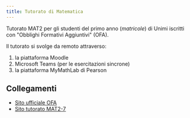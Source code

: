 ```yaml
---
title: Tutorato di Matematica
---
```


Tutorato MAT2 per gli studenti del primo anno (*matricole*) di Unimi iscritti
con "Obblighi Formativi Aggiuntivi" (OFA).

Il tutorato si svolge da remoto attraverso:

1. la piattaforma Moodle
2. Microsoft Teams (per le esercitazioni sincrone)
3. la piattaforma MyMathLab di Pearson

## Collegamenti

- [Sito ufficiale OFA](https://ofaonline.unimi.it/)
- [Sito tutorato MAT2-7](https://ofaonline.unimi.it/course/view.php?id=41)

<!-- vim: set spelllang=it: -->
